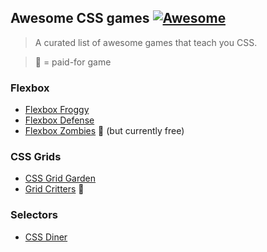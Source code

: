 ## Awesome CSS games [![Awesome](https://cdn.rawgit.com/sindresorhus/awesome/d7305f38d29fed78fa85652e3a63e154dd8e8829/media/badge.svg)](https://github.com/sindresorhus/awesome)

> A curated list of awesome games that teach you CSS.

> 💸 = paid-for game

### Flexbox 
- [Flexbox Froggy](https://flexboxfroggy.com/)
- [Flexbox Defense](http://www.flexboxdefense.com/)
- [Flexbox Zombies](https://flexboxzombies.com/p/flexbox-zombies) 💸 (but currently free)

### CSS Grids
- [CSS Grid Garden](https://cssgridgarden.com/)
- [Grid Critters](https://gridcritters.com/) 💸

### Selectors
- [CSS Diner](https://flukeout.github.io/)